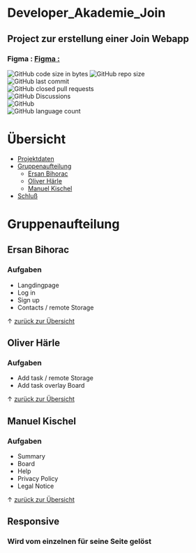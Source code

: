 <a name="daten"></a>
# Developer_Akademie_Join
## Project zur erstellung einer Join Webapp
### Figma : [Figma :](https://www.figma.com/file/3qlJ22yFozngW2gdOfczMe/Join-Version-1-(Final-version)?type=design&node-id=71072-5046&mode=design)

![GitHub code size in bytes](https://img.shields.io/github/languages/code-size/TherealBarbos/Developer_Akademie_Join?logo=gith) 
![GitHub repo size](https://img.shields.io/github/repo-size/TherealBarbos/Developer_Akademie_Join?logo=github)  
![GitHub last commit](https://img.shields.io/github/last-commit/TherealBarbos/Developer_Akademie_Join?logo=github)  
![GitHub closed pull requests](https://img.shields.io/github/issues-pr-closed/TherealBarbos/Developer_Akademie_Join?logo=github)  
![GitHub Discussions](https://img.shields.io/github/discussions/TherealBarbos/Developer_Akademie_Join?logo=github)  
![GitHub](https://img.shields.io/github/license/TherealBarbos/Developer_Akademie_Join)  
![GitHub language count](https://img.shields.io/github/languages/count/TherealBarbos/Developer_Akademie_Join)  

# Übersicht
- [Projektdaten](#daten)
- [Gruppenaufteilung](#gruppenaufteilung)
	- [Ersan Bihorac](#ersan)
	- [Oliver Härle](#oliver)
	- [Manuel Kischel](#manu)	
- [Schluß](#schluss)

<a name="gruppenaufteilung"></a>
# Gruppenaufteilung

<a name="ersan"></a>
## Ersan Bihorac

### Aufgaben

- Langdingpage
- Log in
- Sign up
- Contacts / remote Storage

&uarr; [zurück zur Übersicht](#top)
<a name="oliver"></a>
## Oliver Härle

### Aufgaben

- Add task / remote Storage
- Add task overlay Board

&uarr; [zurück zur Übersicht](#top)
<a name="manu"></a>
## Manuel Kischel

### Aufgaben

- Summary
- Board
- Help
- Privacy Policy
- Legal Notice

&uarr; [zurück zur Übersicht](#top)
## Responsive 
### Wird vom einzelnen für seine Seite gelöst


